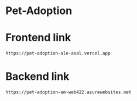 # Pet-Adoption

# Frontend link

`https://pet-adoption-ale-asal.vercel.app`

# Backend link

`https://pet-adoption-am-web422.azurewebsites.net`
